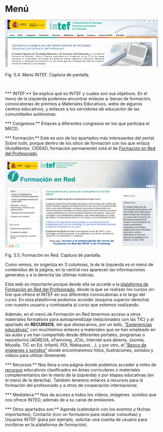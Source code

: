 
# Menú


![](img/menu_intef.JPG)

Fig. 5.4. Menú INTEF. Captura de pantalla.

 

*** INTEF:** Se explica qué es INTEF y cuales son sus objetivos. En el menú de la izquierda podemos encontrar enlaces a: becas de formación, convocatorias de premios a Materiales Educativos, webs de algunos centros educativos, y enlaces a los servidores de educación de las comunidades autónomas.

*** Congresos:** Enlaces a diferentes congresos en los que participa el MECD.

*** Formación:** Este es uno de los apartados más interesantes del portal. Sobre todo, porque dentro de los sitios de formación con los que enlaza (AulaMentor, CIDEAD, formación permanente) está el de [Formación en Red del Profesorado](http://formacionprofesorado.educacion.es/).


![](img/formacion_en_red.JPG)

Fig. 5.5. Formación en Red. Captura de pantalla.

Como vemos, se organiza en 3 columnas, la de la izquierda es el menú de contenidos de la página, en la central nos aparecen las informaciones generales y a la derecha las últimas noticias.

Esta web es importante porque desde ella se accede a la [plataforma de Formación en Red del Profesorado](http://formacion.educalab.es/eva2013-14/), desde la que se realizan los cursos on-line que ofrece el INTEF en sus diferentes convocatorias a lo largo del curso. En esta plataforma podemos acceder (esquina superior derecha) con nuestro usuario y contraseña al curso que estemos realizando.

Además, en el menú de Formación en Red tenermos acceso a otros materiales formativos para autoaprendizaje (relacionados con las TIC) y al apartado de **RECURSOS**, del que destacamos, por un lado, ["Experiencias educativas"](http://formacionprofesorado.educacion.es/index.php/es/experiencias) con muchísimos enlaces a materiales que se han empleado en las aulas y se han compartido desde diferentes portales, programas o repositorios (AGREGA, eTwinning, JClic, Internet aula abierta, Joomla, Moodle, TIC en Ed. Infantil, PDI, Webquest,...), y por otro, el ["Banco de imágenes y sonidos"](http://recursostic.educacion.es/bancoimagenes/web/) donde encontraremos fotos, ilustraciones, sonidos y vídeos para utilizar libremente.

*** Recursos:** Nos lleva a una página donde podemos acceder a miles de [recursos](http://ntic.educacion.es/v5/web/profesores/) educativos clasificados en áreas curriculares o materiales complementarios (en le menú de la izquierda) o por etapas educativas (en el menú de la derecha). También tenemos enlaces a recursos para la formación del profesorado y a otros de cooperación internacional.

*** Mediateca:** Nos da acceso a todos los vídeos, imágenes  sonidos que nos ofrece INTED, además de a su canal de emisiones.

*** Otros apartados son:** Agenda (calendario con los eventos y fechas importantes), Contacto (con un formulario para realizar consultas) y Usuarios INTEF (para por ejemplo, solicitar una cuenta de usuario para incribirse en la plataforma de formación).

 

